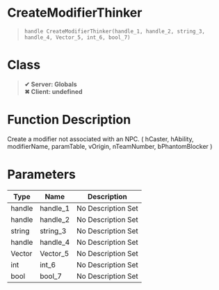 # CreateModifierThinker
> `handle CreateModifierThinker(handle_1, handle_2, string_3, handle_4, Vector_5, int_6, bool_7)`
# Class
> __✔ Server: Globals__  
> __✖ Client: undefined__  
# Function Description
Create a modifier not associated with an NPC. ( hCaster, hAbility, modifierName, paramTable, vOrigin, nTeamNumber, bPhantomBlocker )
# Parameters
Type|Name|Description
--|--|--
handle|handle_1|No Description Set
handle|handle_2|No Description Set
string|string_3|No Description Set
handle|handle_4|No Description Set
Vector|Vector_5|No Description Set
int|int_6|No Description Set
bool|bool_7|No Description Set
